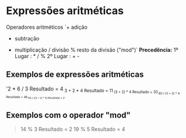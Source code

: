 # Expressões aritméticas
Operadores aritméticos
`+ adição
- subtração
* multiplicação
/ divisão
% resto da divisão ("mod")`
**Precedência:** 1º Lugar : * / %
                 2º Lugar : + -
  
## Exemplos de expressões aritméticas
'2 * 6 / 3 Resultado = 4<sub>
3 + 2 * 4 Resultado = 11<sub>
(3 + 2) * 4 Resultado = 20<sub>
60 / (3 + 2) * 4 Resultado = 48<sub>
60 / ((3 + 2) * 4) Resultado = 3'<sub>

## Exemplos com o operador "mod"
> 14 % 3 Resultado = 2
> 19 % 5 Resultado = 4
